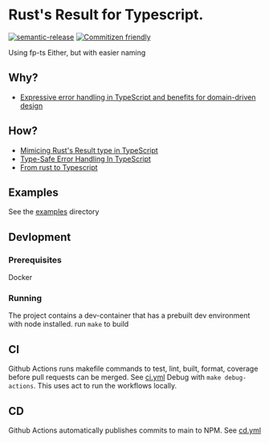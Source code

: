 # Rust's Result for Typescript.

[![semantic-release](https://img.shields.io/badge/%20%20%F0%9F%93%A6%F0%9F%9A%80-semantic--release-e10079.svg)](https://github.com/semantic-release/semantic-release)
[![Commitizen friendly](https://img.shields.io/badge/commitizen-friendly-brightgreen.svg)](http://commitizen.github.io/cz-cli/)

Using fp-ts Either, but with easier naming

## Why?

- [Expressive error handling in TypeScript and benefits for domain-driven design](https://medium.com/inato/expressive-error-handling-in-typescript-and-benefits-for-domain-driven-design-70726e061c86)

## How?

- [Mimicing Rust's Result type in TypeScript](https://dev.to/duunitori/mimicing-rust-s-result-type-in-typescript-3pn1)
- [Type-Safe Error Handling In TypeScript](https://dev.to/_gdelgado/type-safe-error-handling-in-typescript-1p4n)
- [From rust to Typescript](https://valand.dev/blog/post/from-rust-to-typescript)

## Examples

See the [examples](./examples) directory

## Devlopment

### Prerequisites

Docker

### Running

The project contains a dev-container that has a prebuilt dev environment with node installed.
run `make` to build

## CI

Github Actions runs makefile commands to test, lint, built, format, coverage before pull requests can be merged. See [ci.yml](.github/workflows/ci.yml)
Debug with `make debug-actions`. This uses act to run the workflows locally.

## CD

Github Actions automatically publishes commits to main to NPM. See [cd.yml](.github/workflows/cd.yml)
